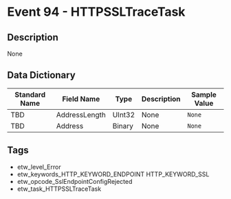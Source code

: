 # Event 94 - HTTPSSLTraceTask

## Description
None

## Data Dictionary
|Standard Name|Field Name|Type|Description|Sample Value|
|---|---|---|---|---|
|TBD|AddressLength|UInt32|None|`None`|
|TBD|Address|Binary|None|`None`|

## Tags
* etw_level_Error
* etw_keywords_HTTP_KEYWORD_ENDPOINT HTTP_KEYWORD_SSL
* etw_opcode_SslEndpointConfigRejected
* etw_task_HTTPSSLTraceTask